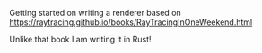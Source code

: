 Getting started on writing a renderer based on https://raytracing.github.io/books/RayTracingInOneWeekend.html

Unlike that book I am writing it in Rust! 
